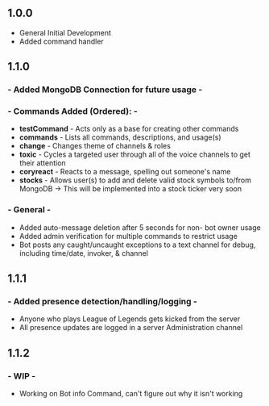 ## 1.0.0
- General Initial Development
- Added command handler

## 1.1.0 
### - Added MongoDB Connection for future usage -

### - Commands Added (Ordered): - 
- **testCommand** - Acts only as a base for creating other commands
- **commands** - Lists all commands, descriptions, and usage(s)
- **change** - Changes theme of channels & roles
- **toxic** - Cycles a targeted user through all of the voice channels to get their attention
- **coryreact** - Reacts to a message, spelling out someone's name
- **stocks** - Allows user(s) to add and delete valid stock symbols to/from MongoDB
	-> This will be implemented into a stock ticker very soon

### - General - 
- Added auto-message deletion after 5 seconds for non- bot owner usage
- Added admin verification for multiple commands to restrict usage
- Bot posts any caught/uncaught exceptions to a text channel for debug, including time/date, invoker, & channel  

## 1.1.1
### - Added presence detection/handling/logging - 
- Anyone who plays League of Legends gets kicked from the server
- All presence updates are logged in a server Administration channel

## 1.1.2
### - WIP -
- Working on Bot info Command, can't figure out why it isn't working